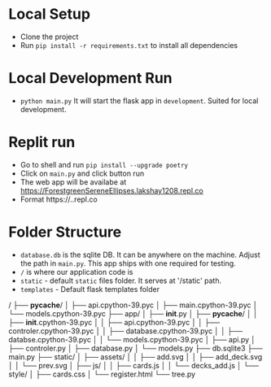 # Local Setup
- Clone the project
- Run `pip install -r requirements.txt` to install all dependencies

# Local Development Run
- `python main.py` It will start the flask app in `development`. Suited for local development.

# Replit run
- Go to shell and run
    `pip install --upgrade poetry`
- Click on `main.py` and click button run
- The web app will be availabe at https://ForestgreenSereneEllipses.lakshay1208.repl.co
- Format https://<replname>.<username>.repl.co

# Folder Structure
- `database.db` is the sqlite DB. It can be anywhere on the machine. Adjust the path in `main.py`. This app ships with one required for testing.
- `/` is where our application code is
- `static` - default `static` files folder. It serves at '/static' path.
- `templates` - Default flask templates folder

/
├── __pycache__/
│   ├── api.cpython-39.pyc
│   ├── main.cpython-39.pyc
│   └── models.cpython-39.pyc
├── app/
│   ├── __init__.py
│   ├── __pycache__/
│   │   ├── __init__.cpython-39.pyc
│   │   ├── api.cpython-39.pyc
│   │   ├── controler.cpython-39.pyc
│   │   ├── database.cpython-39.pyc
│   │   ├── databse.cpython-39.pyc
│   │   └── models.cpython-39.pyc
│   ├── api.py
│   ├── controler.py
│   ├── database.py
│   └── models.py
├── db.sqlite3
├── main.py
├── static/
│   ├── assets/
│   │   ├── add.svg
│   │   ├── add_deck.svg
│   │   └── prev.svg
│   ├── js/
│   │   ├── cards.js
│   │   └── decks_add.js
│   └── style/
│       ├── cards.css
│   └── register.html
└── tree.py
